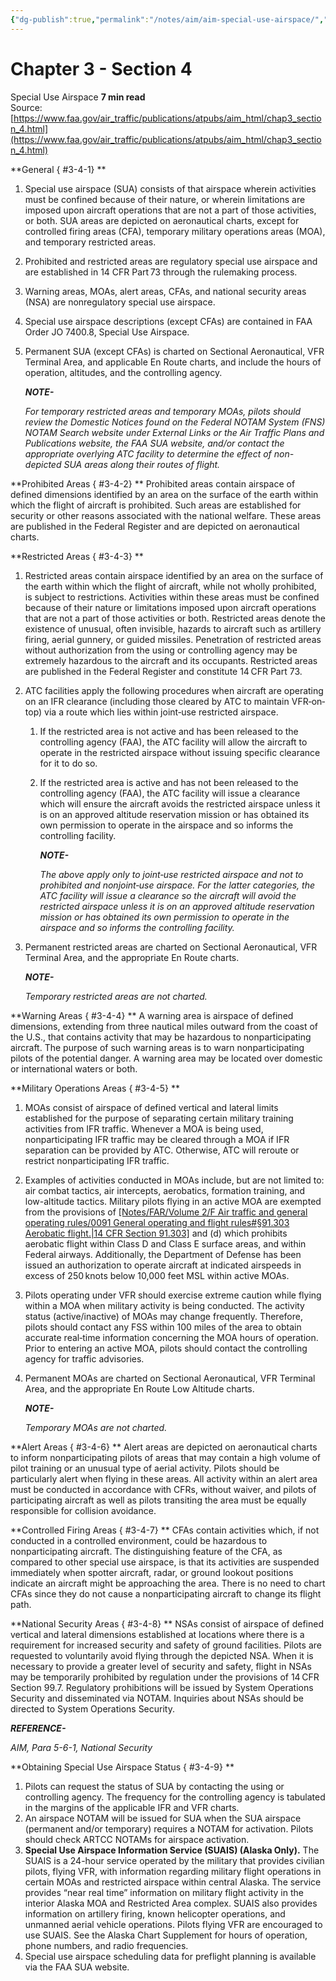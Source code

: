 ```yaml
---
{"dg-publish":true,"permalink":"/notes/aim/aim-special-use-airspace/","title":"Special Use Airspace"}
---
```



# Chapter 3 - Section 4
Special Use Airspace
**7 min read**  
Source: [https://www.faa.gov/air_traffic/publications/atpubs/aim_html/chap3_section_4.html](https://www.faa.gov/air_traffic/publications/atpubs/aim_html/chap3_section_4.html)

<div>

**General
{ #3-4-1}
**

1.  Special use airspace (SUA) consists of that airspace wherein activities must be confined because of their nature, or wherein limitations are imposed upon aircraft operations that are not a part of those activities, or both. SUA areas are depicted on aeronautical charts, except for controlled firing areas (CFA), temporary military operations areas (MOA), and temporary restricted areas.
2.  Prohibited and restricted areas are regulatory special use airspace and are established in 14 CFR Part 73 through the rulemaking process.
3.  Warning areas, MOAs, alert areas, CFAs, and national security areas (NSA) are nonregulatory special use airspace.
4.  Special use airspace descriptions (except CFAs) are contained in FAA Order JO 7400.8, Special Use Airspace.
5.  Permanent SUA (except CFAs) is charted on Sectional Aeronautical, VFR Terminal Area, and applicable En Route charts, and include the hours of operation, altitudes, and the controlling agency.
    <div>

    <em>**NOTE-**</em>

    <em>For temporary restricted areas and temporary MOAs, pilots should review the Domestic Notices found on the Federal NOTAM System (FNS) NOTAM Search website under External Links or the Air Traffic Plans and Publications website, the FAA SUA website, and/or contact the appropriate overlying ATC facility to determine the effect of non-depicted SUA areas along their routes of flight.</em>

    </div>

**Prohibited Areas
{ #3-4-2}
** Prohibited areas contain airspace of defined dimensions identified by an area on the surface of the earth within which the flight of aircraft is prohibited. Such areas are established for security or other reasons associated with the national welfare. These areas are published in the Federal Register and are depicted on aeronautical charts.

**Restricted Areas
{ #3-4-3}
**

1.  Restricted areas contain airspace identified by an area on the surface of the earth within which the flight of aircraft, while not wholly prohibited, is subject to restrictions. Activities within these areas must be confined because of their nature or limitations imposed upon aircraft operations that are not a part of those activities or both. Restricted areas denote the existence of unusual, often invisible, hazards to aircraft such as artillery firing, aerial gunnery, or guided missiles. Penetration of restricted areas without authorization from the using or controlling agency may be extremely hazardous to the aircraft and its occupants. Restricted areas are published in the Federal Register and constitute 14 CFR Part 73.
2.  ATC facilities apply the following procedures when aircraft are operating on an IFR clearance (including those cleared by ATC to maintain VFR‐on‐top) via a route which lies within joint‐use restricted airspace.
    1.  If the restricted area is not active and has been released to the controlling agency (FAA), the ATC facility will allow the aircraft to operate in the restricted airspace without issuing specific clearance for it to do so.
    2.  If the restricted area is active and has not been released to the controlling agency (FAA), the ATC facility will issue a clearance which will ensure the aircraft avoids the restricted airspace unless it is on an approved altitude reservation mission or has obtained its own permission to operate in the airspace and so informs the controlling facility.
        <div>

        <em>**NOTE-**</em>

        <em>The above apply only to joint‐use restricted airspace and not to prohibited and nonjoint‐use airspace. For the latter categories, the ATC facility will issue a clearance so the aircraft will avoid the restricted airspace unless it is on an approved altitude reservation mission or has obtained its own permission to operate in the airspace and so informs the controlling facility.</em>

        </div>
3.  Permanent restricted areas are charted on Sectional Aeronautical, VFR Terminal Area, and the appropriate En Route charts.
    <div>

    <em>**NOTE-**</em>

    <em>Temporary restricted areas are not charted.</em>

    </div>

**Warning Areas
{ #3-4-4}
** A warning area is airspace of defined dimensions, extending from three nautical miles outward from the coast of the U.S., that contains activity that may be hazardous to nonparticipating aircraft. The purpose of such warning areas is to warn nonparticipating pilots of the potential danger. A warning area may be located over domestic or international waters or both.

**Military Operations Areas
{ #3-4-5}
**

1.  MOAs consist of airspace of defined vertical and lateral limits established for the purpose of separating certain military training activities from IFR traffic. Whenever a MOA is being used, nonparticipating IFR traffic may be cleared through a MOA if IFR separation can be provided by ATC. Otherwise, ATC will reroute or restrict nonparticipating IFR traffic.
2.  Examples of activities conducted in MOAs include, but are not limited to: air combat tactics, air intercepts, aerobatics, formation training, and low-altitude tactics. Military pilots flying in an active MOA are exempted from the provisions of [[Notes/FAR/Volume 2/F Air traffic and general operating rules/0091 General operating and flight rules#§91.303   Aerobatic flight.\|14 CFR Section 91.303]](c) and (d) which prohibits aerobatic flight within Class D and Class E surface areas, and within Federal airways. Additionally, the Department of Defense has been issued an authorization to operate aircraft at indicated airspeeds in excess of 250 knots below 10,000 feet MSL within active MOAs.
3.  Pilots operating under VFR should exercise extreme caution while flying within a MOA when military activity is being conducted. The activity status (active/inactive) of MOAs may change frequently. Therefore, pilots should contact any FSS within 100 miles of the area to obtain accurate real‐time information concerning the MOA hours of operation. Prior to entering an active MOA, pilots should contact the controlling agency for traffic advisories.
4.  Permanent MOAs are charted on Sectional Aeronautical, VFR Terminal Area, and the appropriate En Route Low Altitude charts.
    <div>

    <em>**NOTE-**</em>

    <em>Temporary MOAs are not charted.</em>

    </div>

**Alert Areas
{ #3-4-6}
** Alert areas are depicted on aeronautical charts to inform nonparticipating pilots of areas that may contain a high volume of pilot training or an unusual type of aerial activity. Pilots should be particularly alert when flying in these areas. All activity within an alert area must be conducted in accordance with CFRs, without waiver, and pilots of participating aircraft as well as pilots transiting the area must be equally responsible for collision avoidance.

**Controlled Firing Areas
{ #3-4-7}
** CFAs contain activities which, if not conducted in a controlled environment, could be hazardous to nonparticipating aircraft. The distinguishing feature of the CFA, as compared to other special use airspace, is that its activities are suspended immediately when spotter aircraft, radar, or ground lookout positions indicate an aircraft might be approaching the area. There is no need to chart CFAs since they do not cause a nonparticipating aircraft to change its flight path.

**National Security Areas
{ #3-4-8}
** NSAs consist of airspace of defined vertical and lateral dimensions established at locations where there is a requirement for increased security and safety of ground facilities. Pilots are requested to voluntarily avoid flying through the depicted NSA. When it is necessary to provide a greater level of security and safety, flight in NSAs may be temporarily prohibited by regulation under the provisions of 14 CFR Section 99.7. Regulatory prohibitions will be issued by System Operations Security and disseminated via NOTAM. Inquiries about NSAs should be directed to System Operations Security.

<div>

<em>**REFERENCE-**</em>

<em> AIM, Para 5-6-1, National Security </em>

</div>

**Obtaining Special Use Airspace Status
{ #3-4-9}
**

1.  Pilots can request the status of SUA by contacting the using or controlling agency. The frequency for the controlling agency is tabulated in the margins of the applicable IFR and VFR charts.
2.  An airspace NOTAM will be issued for SUA when the SUA airspace (permanent and/or temporary) requires a NOTAM for activation. Pilots should check ARTCC NOTAMs for airspace activation.
3.  **Special Use Airspace Information Service (SUAIS) (Alaska Only).** The SUAIS is a 24-hour service operated by the military that provides civilian pilots, flying VFR, with information regarding military flight operations in certain MOAs and restricted airspace within central Alaska. The service provides “near real time” information on military flight activity in the interior Alaska MOA and Restricted Area complex. SUAIS also provides information on artillery firing, known helicopter operations, and unmanned aerial vehicle operations. Pilots flying VFR are encouraged to use SUAIS. See the Alaska Chart Supplement for hours of operation, phone numbers, and radio frequencies.
4.  Special use airspace scheduling data for preflight planning is available via the FAA SUA website.

</div>
